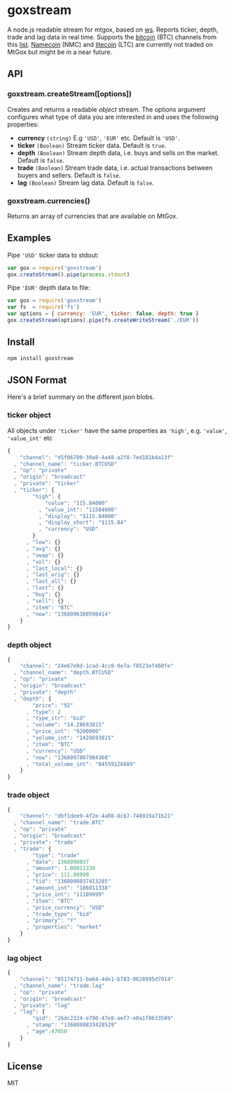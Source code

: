 # goxstream

A node.js readable stream for mtgox, based on [ws](https://github.com/einaros/ws). Reports ticker, depth, trade and lag data in real time. Supports the [bitcoin](http://bitcoin.org) (BTC) channels from this [list](https://mtgox.com/api/2/stream/list_public). [Namecoin](http://namecoin.info) (NMC) and [litecoin](http://litecoin.org) (LTC) are currently not traded on MtGox but might be in a near future.

## API

### goxstream.createStream([options])

Creates and returns a readable <i>object</i> stream. The options argument configures what type of data you are interested in and uses the following properties:

* <b>currency</b> `(string)` E.g `'USD'`, `'EUR'` etc. Default is `'USD'`.
* <b>ticker</b> `(Boolean)` Stream ticker data. Default is `true`.
* <b>depth</b> `(Boolean)` Stream depth data, i.e. buys and sells on the market. Default is `false`.
* <b>trade</b> `(Boolean)` Stream trade data, i.e. actual transactions between buyers and sellers. Default is `false`.
* <b>lag</b> `(Boolean)` Stream lag data. Default is `false`.

### goxstream.currencies()

Returns an array of currencies that are available on MtGox.

## Examples

Pipe `'USD'` ticker data to stdout:

```js
var gox = require('goxstream')
gox.createStream().pipe(process.stdout)
```

Pipe `'EUR'` depth data to file:

```js
var gox = require('goxstream')
var fs  = require('fs')
var options = { currency: 'EUR', ticker: false, depth: true }
gox.createStream(options).pipe(fs.createWriteStream('./EUR'))
```

## Install

```bash
npm install goxstream
```

## JSON Format

Here's a brief summary on the different json blobs.

### ticker object

All objects under `'ticker'` have the same properties as `'high'`, e.g. `'value'`, `'value_int'` etc

```js
{
    "channel": "d5f06780-30a8-4a48-a2f8-7ed181b4a13f"
  , "channel_name": "ticker.BTCUSD"
  , "op": "private"
  , "origin": "broadcast"
  , "private": "ticker"
  , "ticker": {
        "high": {
            "value": "115.84000"
          , "value_int": "11584000"
          , "display": "$115.84000"
          , "display_short": "$115.84"
          , "currency": "USD"
        }
      , "low": {}
      , "avg": {}
      , "vwap": {}
      , "vol": {}
      , "last_local": {}
      , "last_orig": {}
      , "last_all": {}
      , "last": {}
      , "buy": {}
      , "sell": {}
      , "item": "BTC"
      , "now": "1368096380598414"
    }
}
```

### depth object

```js
{
    "channel": "24e67e0d-1cad-4cc0-9e7a-f8523ef460fe"
  , "channel_name": "depth.BTCUSD"
  , "op": "private"
  , "origin": "broadcast"
  , "private": "depth"
  , "depth": {
        "price": "92"
      , "type": 2
      , "type_str": "bid"
      , "volume": "14.28693815"
      , "price_int": "9200000"
      , "volume_int": "1428693815"
      , "item": "BTC"
      , "currency": "USD"
      , "now": "1368097807984368"
      , "total_volume_int": "84559126689"
    }
}
```

### trade object

```js
{
    "channel": "dbf1dee9-4f2e-4a08-8cb7-748919a71b21"
  , "channel_name": "trade.BTC"
  , "op": "private"
  , "origin": "broadcast"
  , "private": "trade"
  , "trade": {
        "type": "trade"
      , "date": 1368098037
      , "amount": 1.86011338
      , "price": 111.09999
      , "tid": "1368098037413285"
      , "amount_int": "186011338"
      , "price_int": "11109999"
      , "item": "BTC"
      , "price_currency": "USD"
      , "trade_type": "bid"
      , "primary": "Y"
      , "properties": "market"
    }
}
```

### lag object

```js
{
    "channel": "85174711-be64-4de1-b783-0628995d7914"
  , "channel_name": "trade.lag"
  , "op": "private"
  , "origin": "broadcast"
  , "private": "lag"
  , "lag": {
        "qid": "26dc2324-e790-47e8-aef7-e0a1f0633589"
      , "stamp": "1368098833428529"
      , "age":47058
    }
}
```

## License
MIT
